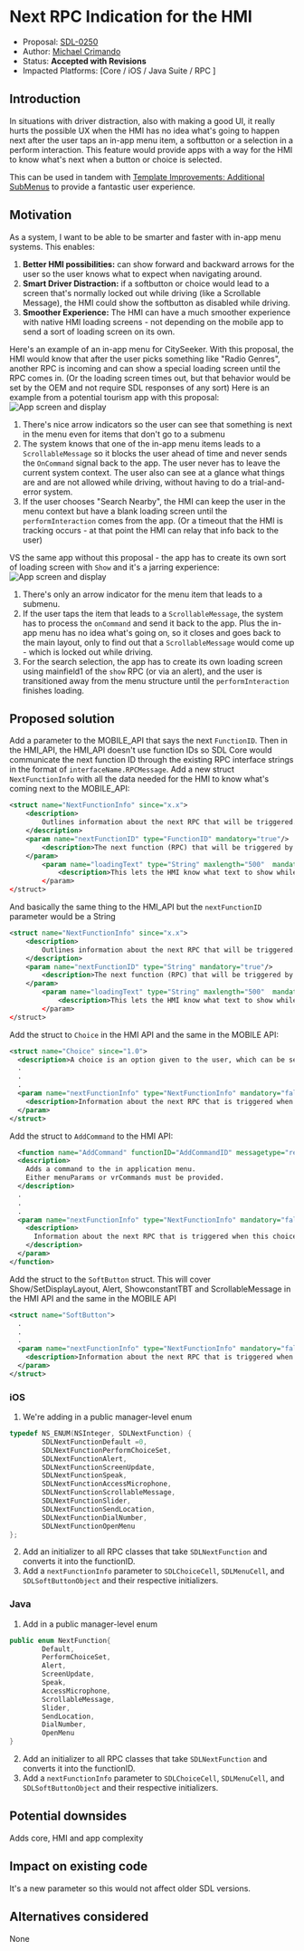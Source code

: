 # Next RPC Indication for the HMI

* Proposal: [SDL-0250](0250-NextRpcIndication.md)
* Author: [Michael Crimando](https://github.com/MichaelCrimando)
* Status: **Accepted with Revisions**
* Impacted Platforms: [Core / iOS / Java Suite / RPC ]

## Introduction

In situations with driver distraction, also with making a good UI, it really hurts the possible UX when the HMI has no idea what's going to happen next after the user taps an in-app menu item, a softbutton or a selection in a perform interaction. 
This feature would provide apps with a way for the HMI to know what's next when a button or choice is selected.

This can be used in tandem with [Template Improvements: Additional SubMenus](https://github.com/smartdevicelink/sdl_evolution/blob/master/proposals/0148-template-additional-submenus.md) to provide a fantastic user experience.

## Motivation

As a system, I want to be able to be smarter and faster with in-app menu systems.
This enables:
1. **Better HMI possibilities:** can show forward and backward arrows for the user so the user knows what to expect when navigating around.
2. **Smart Driver Distraction:** if a softbutton or choice would lead to a screen that's normally locked out while driving (like a Scrollable Message), the HMI could show the softbutton as disabled while driving.
3. **Smoother Experience:** The HMI can have a much smoother experience with native HMI loading screens - not depending on the mobile app to send a sort of loading screen on its own.

Here's an example of an in-app menu for CitySeeker.
With this proposal, the HMI would know that after the user picks something like "Radio Genres", another RPC is incoming and can show a special loading screen until the RPC comes in. (Or the loading screen times out, but that behavior would be set by the OEM and not require SDL responses of any sort)
Here is an example from a potential tourism app with this proposal:
![App screen and display](../assets/proposals/0250-NextRpcIndication/0250-NextRpcIndicationv2.PNG)
1. There's nice arrow indicators so the user can see that something is next in the menu even for items that don't go to a submenu
2. The system knows that one of the in-app menu items leads to a `ScrollableMessage` so it blocks the user ahead of time and never sends the `OnCommand` signal back to the app. The user never has to leave the current system context. The user also can see at a glance what things are and are not allowed while driving, without having to do a trial-and-error system.
3. If the user chooses "Search Nearby", the HMI can keep the user in the menu context but have a blank loading screen until the `performInteraction` comes from the app. (Or a timeout that the HMI is tracking occurs - at that point the HMI can relay that info back to the user)


VS the same app without this proposal - the app has to create its own sort of loading screen with `Show` and it's a jarring experience:
![App screen and display](../assets/proposals/0250-NextRpcIndication/0250-NextRpcIndicationv2-2.PNG)
1. There's only an arrow indicator for the menu item that leads to a submenu.
2. If the user taps the item that leads to a `ScrollableMessage`, the system has to process the `onCommand` and send it back to the app. Plus the in-app menu has no idea what's going on, so it closes and goes back to the main layout, only to find out that a `ScrollableMessage` would come up - which is locked out while driving. 
3. For the search selection, the app has to create its own loading screen using mainfield1 of the `show` RPC (or via an alert), and the user is transitioned away from the menu structure until the `performInteraction` finishes loading.


## Proposed solution
Add a parameter to the MOBILE_API that says the next `FunctionID`. Then in the HMI_API, the HMI_API doesn't use function IDs so SDL Core would communicate the next function ID through the existing RPC interface strings in the format of `interfaceName.RPCMessage`.
Add a new struct `NextFunctionInfo` with all the data needed for the HMI to know what's coming next to the MOBILE_API:
```xml
<struct name="NextFunctionInfo" since="x.x">
	<description>
		Outlines information about the next RPC that will be triggered.		
	</description>
	<param name="nextFunctionID" type="FunctionID" mandatory="true"/>
		<description>The next function (RPC) that will be triggered by selecting the current option/command/choice etc.</description>
	</param>
		<param name="loadingText" type="String" maxlength="500"  mandatory="false"/>
			<description>This lets the HMI know what text to show while waiting for the next RPC.</description>
		</param>
</struct>
```

And basically the same thing to the HMI_API but the `nextFunctionID` parameter would be a String
```xml
<struct name="NextFunctionInfo" since="x.x">
	<description>
		Outlines information about the next RPC that will be triggered.		
	</description>
	<param name="nextFunctionID" type="String" mandatory="true"/>
		<description>The next function (RPC) that will be triggered by selecting the current option/command/choice etc. In the format of interfaceName.RPCMessage.</description>
	</param>
		<param name="loadingText" type="String" maxlength="500"  mandatory="false"/>
			<description>This lets the HMI know what text to show while waiting for the next RPC.</description>
		</param>
</struct>
```

Add the struct to `Choice` in the HMI API and the same in the MOBILE API:
```xml
<struct name="Choice" since="1.0">
  <description>A choice is an option given to the user, which can be selected either by menu, or through voice recognition system.</description>
  .
  .
  .
  <param name="nextFunctionInfo" type="NextFunctionInfo" mandatory="false" since="x.x">
    <description>Information about the next RPC that is triggered when this choice is selected. </description>
  </param>
</struct>
```

Add the struct to `AddCommand` to the HMI API:
```xml
  <function name="AddCommand" functionID="AddCommandID" messagetype="request" since="1.0">
  <description>
    Adds a command to the in application menu.
    Either menuParams or vrCommands must be provided.
  </description>
  .
  .
  .
  <param name="nextFunctionInfo" type="NextFunctionInfo" mandatory="false" since="x.x">
    <description>
      Information about the next RPC that is triggered when this choice is selected.
    </description>
  </param>
</function>
```

Add the struct to the `SoftButton` struct. This will cover Show/SetDisplayLayout, Alert, ShowconstantTBT and ScrollableMessage in the HMI API and the same in the MOBILE API
```xml
<struct name="SoftButton">
  .
  .
  .
  <param name="nextFunctionInfo" type="NextFunctionInfo" mandatory="false" since="x.x">
    <description>Information about the next RPC that is triggered when this choice is selected. </description>
  </param>
</struct>
 ```

### iOS
1. We're adding in a public manager-level enum
```ObjectiveC
typedef NS_ENUM(NSInteger, SDLNextFunction) {
        SDLNextFunctionDefault =0, 
        SDLNextFunctionPerformChoiceSet, 
        SDLNextFunctionAlert, 
        SDLNextFunctionScreenUpdate, 
        SDLNextFunctionSpeak, 
        SDLNextFunctionAccessMicrophone, 
        SDLNextFunctionScrollableMessage, 
        SDLNextFunctionSlider, 
        SDLNextFunctionSendLocation, 
        SDLNextFunctionDialNumber, 
        SDLNextFunctionOpenMenu 
};
```

2. Add an initializer to all RPC classes that take `SDLNextFunction` and converts it into the functionID.
3. Add a `nextFunctionInfo` parameter to `SDLChoiceCell`, `SDLMenuCell`, and `SDLSoftButtonObject` and their respective initializers. 


### Java
1.  Add in a public manager-level enum
```Java
public enum NextFunction{ 
        Default, 
        PerformChoiceSet, 
        Alert, 
        ScreenUpdate, 
        Speak, 
        AccessMicrophone, 
        ScrollableMessage, 
        Slider, 
        SendLocation, 
        DialNumber, 
        OpenMenu 
}
```

2. Add an initializer to all RPC classes that take `SDLNextFunction` and converts it into the functionID.
3. Add a `nextFunctionInfo` parameter to `SDLChoiceCell`, `SDLMenuCell`, and `SDLSoftButtonObject` and their respective initializers.

## Potential downsides

Adds core, HMI and app complexity

## Impact on existing code

It's a new parameter so this would not affect older SDL versions.

## Alternatives considered

None
